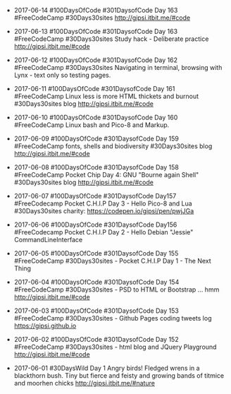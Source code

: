 * 2017-06-14 #100DaysOfCode  #301DaysofCode Day 163 #FreeCodeCamp #30Days30sites http://gipsi.itbit.me/#code 


* 2017-06-13 #100DaysOfCode  #301DaysofCode Day 163 #FreeCodeCamp #30Days30sites Study hack - Deliberate practice http://gipsi.itbit.me/#code 

* 2017-06-12 #100DaysOfCode  #301DaysofCode Day 162 #FreeCodeCamp #30Days30sites Navigating in terminal, browsing with Lynx - text only so testing pages.

* 2017-06-11 #100DaysOfCode #301DaysofCode Day 161 #FreeCodeCamp Linux less is more HTML thickets and burnout #30Days30sites blog http://gipsi.itbit.me/#code 

* 2017-06-10 #100DaysOfCode  #301DaysofCode Day 160 #FreeCodeCamp Linux bash and Pico-8 and Markup.

* 2017-06-09 #100DaysOfCode  #301DaysofCode Day 159 #FreeCodeCamp fonts, shells and biodiversity 
#30Days30sites blog http://gipsi.itbit.me/#code 

* 2017-06-08 #100DaysOfCode #301DaysofCode Day 158 #FreeCodeCamp Pocket Chip Day 4: GNU "Bourne again Shell" #30Days30sites blog http://gipsi.itbit.me/#code 

* 2017-06-07 #100DaysOfCode #301DaysofCode Day157 #FreeCodecamp Pocket C.H.I.P Day 3 - Hello Pico-8 and Lua #30Days30sites charity: https://codepen.io/gipsi/pen/pwjJGa

* 2017-06-06 #100DaysOfCode #301DaysofCode Day156 #FreeCodecamp Pocket C.H.I.P Day 2 - Hello Debian "Jessie" CommandLineInterface

* 2017-06-05 #100DaysOfCode  #301DaysofCode Day 155 #FreeCodeCamp #30Days30sites  -  Pocket C.H.I.P Day 1 - The Next Thing

* 2017-06-04 #100DaysOfCode  #301DaysofCode Day 154 #FreeCodeCamp #30Days30sites  -  PSD to HTML or Bootstrap ... hmm http://gipsi.itbit.me/#code

* 2017-06-03  #100DaysOfCode  #301DaysofCode Day 153 #FreeCodeCamp #30Days30sites  - Github Pages coding tweets log https://gipsi.github.io 
 
 
* 2017-06-02 #100DaysOfCode  #301DaysofCode Day 152 #FreeCodeCamp #30Days30sites  - html blog and JQuery Playground
http://gipsi.itbit.me/#code


* 2017-06-01 #30DaysWild Day 1 Angry birds! Fledged wrens in a blackthorn bush.  Tiny but fierce and feisty and growing bands of titmice and moorhen chicks http://gipsi.itbit.me/#nature
